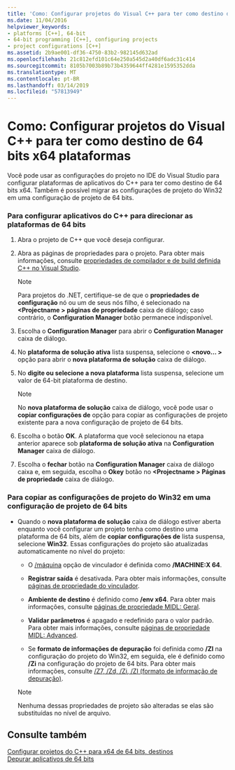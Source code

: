 ```yaml
---
title: 'Como: Configurar projetos do Visual C++ para ter como destino de 64 bits x64 plataformas'
ms.date: 11/04/2016
helpviewer_keywords:
- platforms [C++], 64-bit
- 64-bit programming [C++], configuring projects
- project configurations [C++]
ms.assetid: 2b9ae001-df36-4750-83b2-982145d632ad
ms.openlocfilehash: 21c812efd101c64e250a545d2a40df6adc31c414
ms.sourcegitcommit: 8105b7003b89b73b4359644ff4281e1595352dda
ms.translationtype: MT
ms.contentlocale: pt-BR
ms.lasthandoff: 03/14/2019
ms.locfileid: "57813949"
---
```

# <a name="how-to-configure-visual-c-projects-to-target-64-bit-x64-platforms"></a>Como: Configurar projetos do Visual C++ para ter como destino de 64 bits x64 plataformas

Você pode usar as configurações do projeto no IDE do Visual Studio para configurar plataformas de aplicativos do C++ para ter como destino de 64 bits x64. Também é possível migrar as configurações de projeto do Win32 em uma configuração de projeto de 64 bits.

### <a name="to-set-up-c-applications-to-target-64-bit-platforms"></a>Para configurar aplicativos do C++ para direcionar as plataformas de 64 bits

1. Abra o projeto de C++ que você deseja configurar.

1. Abra as páginas de propriedades para o projeto. Para obter mais informações, consulte [propriedades de compilador e de build definida C++ no Visual Studio](working-with-project-properties.md).

   > [!NOTE]
   > Para projetos do .NET, certifique-se de que o **propriedades de configuração** nó ou um de seus nós filho, é selecionado na  **\<Projectname > páginas de propriedade** caixa de diálogo; caso contrário, o  **Configuration Manager** botão permanece indisponível.

1. Escolha o **Configuration Manager** para abrir o **Configuration Manager** caixa de diálogo.

1. No **plataforma de solução ativa** lista suspensa, selecione o  **\<novo... >** opção para abrir o **nova plataforma de solução** caixa de diálogo.

1. No **digite ou selecione a nova plataforma** lista suspensa, selecione um valor de 64-bit plataforma de destino.

   > [!NOTE]
   > No **nova plataforma de solução** caixa de diálogo, você pode usar o **copiar configurações de** opção para copiar as configurações de projeto existente para a nova configuração de projeto de 64 bits.

1. Escolha o botão **OK**. A plataforma que você selecionou na etapa anterior aparece sob **plataforma de solução ativa** na **Configuration Manager** caixa de diálogo.

1. Escolha o **fechar** botão na **Configuration Manager** caixa de diálogo caixa e, em seguida, escolha o **Okey** botão no  **\<Projectname > Páginas de propriedade** caixa de diálogo.

### <a name="to-copy-win32-project-settings-into-a-64-bit-project-configuration"></a>Para copiar as configurações de projeto do Win32 em uma configuração de projeto de 64 bits

- Quando o **nova plataforma de solução** caixa de diálogo estiver aberta enquanto você configurar um projeto tenha como destino uma plataforma de 64 bits, além de **copiar configurações de** lista suspensa, selecione **Win32**. Essas configurações do projeto são atualizadas automaticamente no nível do projeto:

  - O [/máquina](reference/machine-specify-target-platform.md) opção de vinculador é definida como **/MACHINE:X 64**.

  - **Registrar saída** é desativada. Para obter mais informações, consulte [páginas de propriedade do vinculador](reference/linker-property-pages.md).

  - **Ambiente de destino** é definido como **/env x64**. Para obter mais informações, consulte [páginas de propriedade MIDL: Geral](reference/midl-property-pages-general.md).

  - **Validar parâmetros** é apagado e redefinido para o valor padrão. Para obter mais informações, consulte [páginas de propriedade MIDL: Advanced](reference/midl-property-pages-advanced.md).

  - Se **formato de informações de depuração** foi definida como **/ZI** na configuração do projeto do Win32, em seguida, ele é definido como **/Zi** na configuração do projeto de 64 bits. Para obter mais informações, consulte [/Z7, /Zd, /Zi, /ZI (formato de informação de depuração)](reference/z7-zi-zi-debug-information-format.md).

  > [!NOTE]
  > Nenhuma dessas propriedades de projeto são alteradas se elas são substituídas no nível de arquivo.

## <a name="see-also"></a>Consulte também

[Configurar projetos do C++ para x64 de 64 bits, destinos](configuring-programs-for-64-bit-visual-cpp.md)<br/>
[Depurar aplicativos de 64 bits](/visualstudio/debugger/debug-64-bit-applications)
